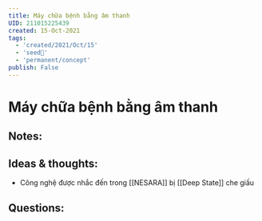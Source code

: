 ```yaml
---
title: Máy chữa bệnh bằng âm thanh
UID: 211015225439
created: 15-Oct-2021
tags:
  - 'created/2021/Oct/15'
  - 'seed🥜'
  - 'permanent/concept'
publish: False
---
```

# Máy chữa bệnh bằng âm thanh

## Notes:


## Ideas & thoughts:
- Công nghệ được nhắc đến trong [[NESARA]] bị [[Deep State]] che giấu

## Questions:

